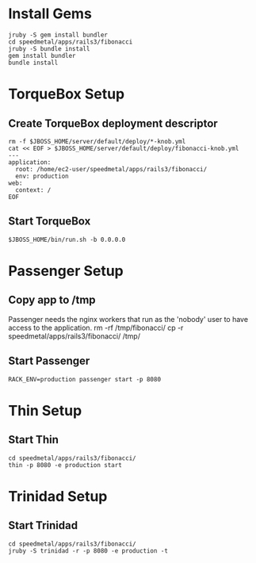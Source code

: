 # Install Gems
    jruby -S gem install bundler
    cd speedmetal/apps/rails3/fibonacci
    jruby -S bundle install
    gem install bundler
    bundle install


# TorqueBox Setup

## Create TorqueBox deployment descriptor
    rm -f $JBOSS_HOME/server/default/deploy/*-knob.yml
    cat << EOF > $JBOSS_HOME/server/default/deploy/fibonacci-knob.yml
    ---
    application:
      root: /home/ec2-user/speedmetal/apps/rails3/fibonacci/
      env: production
    web:
      context: /
    EOF
## Start TorqueBox
    $JBOSS_HOME/bin/run.sh -b 0.0.0.0


# Passenger Setup

## Copy app to /tmp
Passenger needs the nginx workers that run as the 'nobody' user
to have access to the application.
    rm -rf /tmp/fibonacci/
    cp -r speedmetal/apps/rails3/fibonacci/ /tmp/

## Start Passenger
    RACK_ENV=production passenger start -p 8080


# Thin Setup

## Start Thin
    cd speedmetal/apps/rails3/fibonacci/
    thin -p 8080 -e production start


# Trinidad Setup

## Start Trinidad
    cd speedmetal/apps/rails3/fibonacci/
    jruby -S trinidad -r -p 8080 -e production -t
